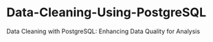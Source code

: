 # Data-Cleaning-Using-PostgreSQL
Data Cleaning with PostgreSQL: Enhancing Data Quality for Analysis
